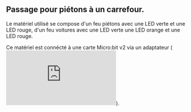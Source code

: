 ## Passage pour piétons à un carrefour.

Le matériel utilisé se compose d'un feu piétons avec une LED verte et une LED rouge, d'un feu voitures avec une LED verte une LED orange et une LED rouge.

Ce matériel est connécté à une carte Micro:bit v2 via un adaptateur (![par exemple une carte Octopus:bit de Elecfreaks](https://www.elecfreaks.com/learn-en/microbitKit/Tinker_Kit/octopus_bit.html)).




